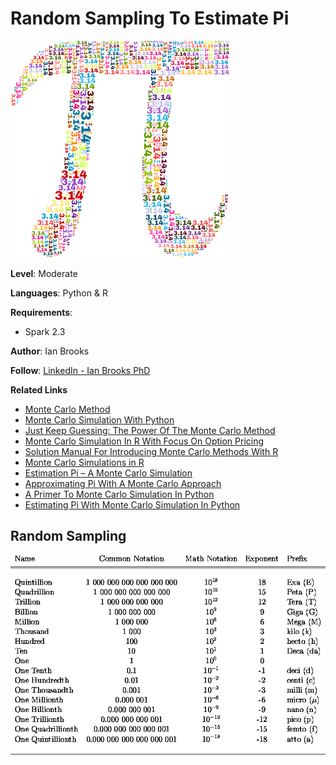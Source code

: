# Random Sampling To Estimate Pi


![RS](PI.png "MCCity")


**Level**: Moderate

**Languages**: Python & R

**Requirements**: 
- Spark 2.3

**Author**: Ian Brooks

**Follow**: [LinkedIn - Ian Brooks PhD](https://www.linkedin.com/in/ianrbrooksphd/)

**Related Links**
- [Monte Carlo Method](https://en.wikipedia.org/wiki/Monte_Carlo_method)
- [Monte Carlo Simulation With Python](https://pbpython.com/monte-carlo.html)
- [Just Keep Guessing: The Power Of The Monte Carlo Method](https://towardsdatascience.com/just-keep-guessing-the-power-of-the-monte-carlo-method-f06bc6f33d19)
- [Monte Carlo Simulation In R With Focus On Option Pricing](https://towardsdatascience.com/monte-carlo-simulation-in-r-with-focus-on-financial-data-ad43e2a4aedf)
- [Solution Manual For Introducing Monte Carlo Methods With R](https://www.r-bloggers.com/solution-manual-for-introducing-monte-carlo-methods-with-r/)
- [Monte Carlo Simulations in R](https://www.r-bloggers.com/monte-carlo-simulations-in-r/)
- [Estimation Pi – A Monte Carlo Simulation](https://www.r-bloggers.com/estimation-of-the-number-pi-a-monte-carlo-simulation/)
- [Approximating Pi With A Monte Carlo Approach](https://www.r-bloggers.com/approximating-the-value-of-pi-with-a-monte-carlo-approach/)
- [A Primer To Monte Carlo Simulation In Python](https://analyticsindiamag.com/a-primer-to-monte-carlo-simulation-in-python/)
- [Estimating Pi With Monte Carlo Simulation In Python](https://medium.com/@utkuarik/estimating-pi-value-with-monte-carlo-simulation-python-5d8a2cedbab9)

## Random Sampling

![Powers](PowersOf10.gif "Powers10")